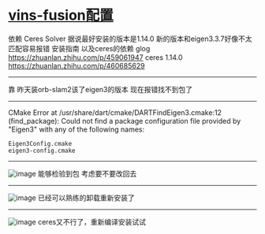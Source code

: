 # [vins-fusion配置](https://github.com/shu1ong/gitblog/issues/7)

依赖
Ceres Solver
据说最好安装的版本是1.14.0
新的版本和eigen3.3.7好像不太匹配容易报错
安装指南 以及ceres的依赖
glog
https://zhuanlan.zhihu.com/p/459061947
ceres 1.14.0
https://zhuanlan.zhihu.com/p/460685629

---

靠 昨天装orb-slam2该了eigen3的版本 现在报错找不到包了

---

CMake Error at /usr/share/dart/cmake/DARTFindEigen3.cmake:12 (find_package):
  Could not find a package configuration file provided by "Eigen3" with any
  of the following names:

    Eigen3Config.cmake
    eigen3-config.cmake

---

![image](https://user-images.githubusercontent.com/127008177/224891038-e235f7e2-3a14-4f5a-84b7-c20bc74e42ff.png)
能够检验到包
考虑要不要改回去

---

![image](https://user-images.githubusercontent.com/127008177/224891603-83593070-25b0-47b3-850e-b4db10c111a1.png)
已经可以熟练的卸载重新安装了

---

![image](https://user-images.githubusercontent.com/127008177/224895429-9102bca5-d11e-41c0-a551-82585d1b9dab.png)
ceres又不行了，重新编译安装试试